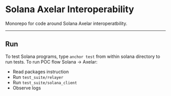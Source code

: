 # Solana Axelar Interoperability
Monorepo for code around Solana Axelar interoperatbility. 

---
## Run
To test Solana programs, type `anchor test` from within solana directory to run tests.
To run POC flow Solana -> Axelar:

- Read packages instruction
- Run `test_suite/relayer`
- Run `test_suite/solana_client`
- Observe logs
